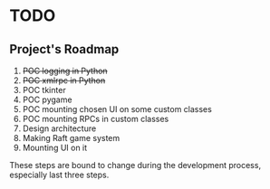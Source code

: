 # TODO
## Project's Roadmap

1. ~~POC logging in Python~~
2. ~~POC xmlrpc in Python~~
3. POC tkinter
4. POC pygame
5. POC mounting chosen UI on some custom classes
6. POC mounting RPCs in custom classes
7. Design architecture 
8. Making Raft game system 
9.  Mounting UI on it 

These steps are bound to change during the development process, especially last three steps.
